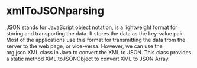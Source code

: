 # xmlToJSONparsing

JSON stands for JavaScript object notation, is a lightweight format for storing and transporting the data. It stores the data as the key-value pair. Most of the applications use this format for transmitting the data from the server to the web page, or vice-versa. However, we can use the org.json.XML class in Java to convert the XML to JSON. This class provides a static method XML.toJSONObject to convert XML to JSON Array.
